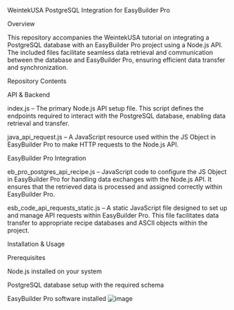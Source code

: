 WeintekUSA PostgreSQL Integration for EasyBuilder Pro

Overview

This repository accompanies the WeintekUSA tutorial on integrating a PostgreSQL database with an EasyBuilder Pro project using a Node.js API. The included files facilitate seamless data retrieval and communication between the database and EasyBuilder Pro, ensuring efficient data transfer and synchronization.

Repository Contents

API & Backend

index.js – The primary Node.js API setup file. This script defines the endpoints required to interact with the PostgreSQL database, enabling data retrieval and transfer.

java_api_request.js – A JavaScript resource used within the JS Object in EasyBuilder Pro to make HTTP requests to the Node.js API.

EasyBuilder Pro Integration

eb_pro_postgres_api_recipe.js – JavaScript code to configure the JS Object in EasyBuilder Pro for handling data exchanges with the Node.js API. It ensures that the retrieved data is processed and assigned correctly within EasyBuilder Pro.

esb_code_api_requests_static.js – A static JavaScript file designed to set up and manage API requests within EasyBuilder Pro. This file facilitates data transfer to appropriate recipe databases and ASCII objects within the project.

Installation & Usage

Prerequisites

Node.js installed on your system

PostgreSQL database setup with the required schema

EasyBuilder Pro software installed
![image](https://github.com/user-attachments/assets/a0ac893c-fedb-4fd8-b11c-49332ee42e9b)

